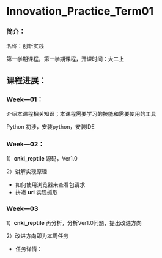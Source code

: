 # Innovation_Practice_Term01

### 简介：

名称：创新实践

第一学期课程，第一学期课程，开课时间：大二上

## 课程进展：

### Week—01：

介绍本课程相关知识；本课程需要学习的技能和需要使用的工具

Python 初涉，安装python，安装IDE

### Week—02：

1）**cnki_reptile** 源码，Ver1.0

2）讲解实现原理

+ 如何使用浏览器来查看包请求
+ 拼凑 **url** 实现抓取

### Week—03

1）**cnki_reptile** 再分析，分析Ver1.0问题，提出改进方向

2）改进方向即为本周任务

+ 任务详情：